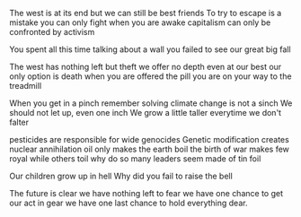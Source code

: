 The west is at its end
but we can still be best friends
To try to escape is a mistake
you can only fight when you are awake
capitalism can only be confronted by activism

You spent all this time talking about a wall
you failed to see our great big fall

The west has nothing left but theft
we offer no depth even at our best
our only option is death
when you are offered the pill 
you are on your way to the treadmill

When you get in a pinch
remember solving climate change is not a sinch
We should not let up, even one inch
We grow a little taller everytime we don't falter


pesticides are responsible for wide genocides
Genetic modification creates nuclear annihilation
oil only makes the earth boil
the birth of war makes few royal while others toil
why do so many leaders seem made of tin foil


Our children grow up in hell 
Why did you fail to raise the bell

The future is clear 
we have nothing left to fear
we have one chance to get our act in gear
we have one last chance to hold everything dear.




